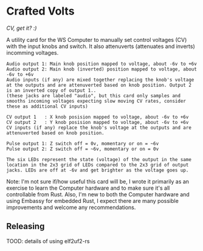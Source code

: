 
# Crafted Volts 
*CV, get it? :)*

A utility card for the WS Computer to manually set control voltages (CV)
with the input knobs and switch. It also attenuverts (attenuates and inverts)
incomming voltages.

```text
Audio output 1: Main knob position mapped to voltage, about -6v to +6v
Audio output 2: Main knob (inverted) position mapped to voltage, about -6v to +6v
Audio inputs (if any) are mixed together replacing the knob's voltage at the outputs and are attenuverted based on knob position. Output 2 is an inverted copy of output 1.. 
(these jacks are labeled "audio", but this card only samples and smooths incoming voltages expecting slow moving CV rates, consider these as additional CV inputs)

CV output 1   : X knob posision mapped to voltage, about -6v to +6v
CV output 2   : Y knob posision mapped to voltage, about -6v to +6v
CV inputs (if any) replace the knob's voltage at the outputs and are attenuverted based on knob position. 

Pulse output 1: Z switch off = 0v, momentary or on = ~6v
Pulse output 2: Z switch off = ~6v, momentary or on = 0v

The six LEDs represent the state (voltage) of the output in the same location in the 2x3 grid of LEDs compared to the 2x3 grid of output jacks. LEDs are off at -6v and get brighter as the voltage goes up.
```

Note: I'm not sure if/how useful this card will be, I wrote it primarily as an
exercise to learn the Computer hardware and to make sure it's all controllable
from Rust. Also, I'm new to both the Computer hardware and using Embassy for
embedded Rust, I expect there are many possible improvements and welcome any
recommendations.

## Releasing

TOOD: details of using elf2uf2-rs
